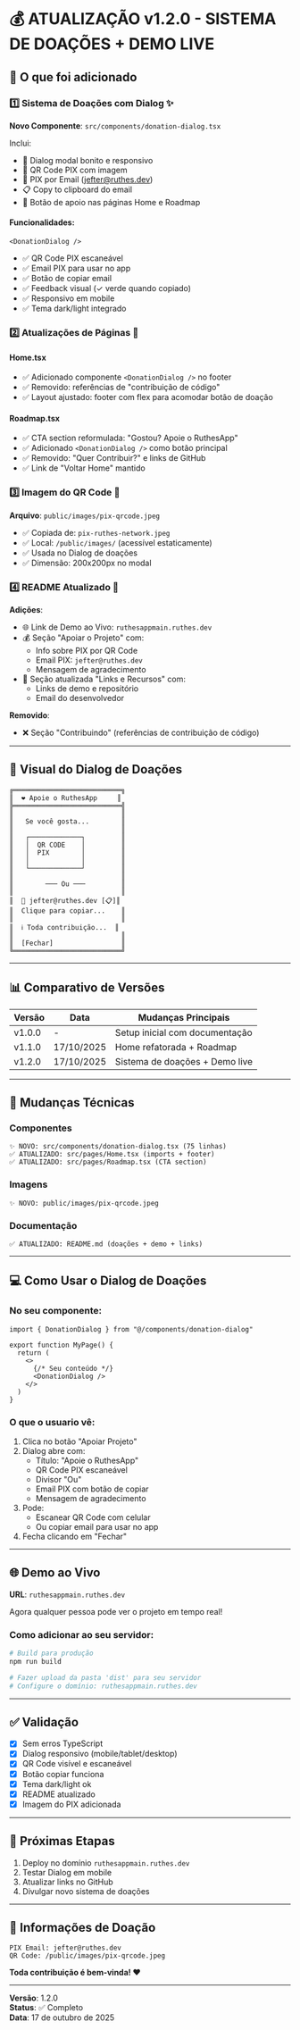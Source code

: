# 💰 ATUALIZAÇÃO v1.2.0 - SISTEMA DE DOAÇÕES + DEMO LIVE

## 🎯 O que foi adicionado

### 1️⃣ Sistema de Doações com Dialog ✨

**Novo Componente**: `src/components/donation-dialog.tsx`

Inclui:
- 🎨 Dialog modal bonito e responsivo
- 📸 QR Code PIX com imagem
- 💬 PIX por Email (jefter@ruthes.dev)
- 📋 Copy to clipboard do email
- 🎯 Botão de apoio nas páginas Home e Roadmap

#### Funcionalidades:
```tsx
<DonationDialog />
```

- ✅ QR Code PIX escaneável
- ✅ Email PIX para usar no app
- ✅ Botão de copiar email
- ✅ Feedback visual (✓ verde quando copiado)
- ✅ Responsivo em mobile
- ✅ Tema dark/light integrado

### 2️⃣ Atualizações de Páginas 🎨

#### Home.tsx
- ✅ Adicionado componente `<DonationDialog />` no footer
- ✅ Removido: referências de "contribuição de código"
- ✅ Layout ajustado: footer com flex para acomodar botão de doação

#### Roadmap.tsx
- ✅ CTA section reformulada: "Gostou? Apoie o RuthesApp"
- ✅ Adicionado `<DonationDialog />` como botão principal
- ✅ Removido: "Quer Contribuir?" e links de GitHub
- ✅ Link de "Voltar Home" mantido

### 3️⃣ Imagem do QR Code 📸

**Arquivo**: `public/images/pix-qrcode.jpeg`

- ✅ Copiada de: `pix-ruthes-network.jpeg`
- ✅ Local: `/public/images/` (acessível estaticamente)
- ✅ Usada no Dialog de doações
- ✅ Dimensão: 200x200px no modal

### 4️⃣ README Atualizado 📖

**Adições**:
- 🌐 Link de Demo ao Vivo: `ruthesappmain.ruthes.dev`
- 💰 Seção "Apoiar o Projeto" com:
  - Info sobre PIX por QR Code
  - Email PIX: `jefter@ruthes.dev`
  - Mensagem de agradecimento
- 🔗 Seção atualizada "Links e Recursos" com:
  - Links de demo e repositório
  - Email do desenvolvedor

**Removido**:
- ❌ Seção "Contribuindo" (referências de contribuição de código)

---

## 🎨 Visual do Dialog de Doações

```
╔═══════════════════════════╗
║  ❤️ Apoie o RuthesApp     ║
╠═══════════════════════════╣
║                           ║
║   Se você gosta...        ║
║                           ║
║   ┌─────────────┐         ║
║   │  QR CODE    │         ║
║   │  PIX        │         ║
║   │             │         ║
║   └─────────────┘         ║
║                           ║
║        ─── Ou ───         ║
║                           ║
║  📧 jefter@ruthes.dev [📋]║
║  Clique para copiar...    ║
║                           ║
║  ℹ️ Toda contribuição...  ║
║                           ║
║  [Fechar]                 ║
╚═══════════════════════════╝
```

---

## 📊 Comparativo de Versões

| Versão | Data | Mudanças Principais |
|--------|------|-------------------|
| v1.0.0 | - | Setup inicial com documentação |
| v1.1.0 | 17/10/2025 | Home refatorada + Roadmap |
| v1.2.0 | 17/10/2025 | Sistema de doações + Demo live |

---

## 🔧 Mudanças Técnicas

### Componentes
```
✨ NOVO: src/components/donation-dialog.tsx (75 linhas)
✅ ATUALIZADO: src/pages/Home.tsx (imports + footer)
✅ ATUALIZADO: src/pages/Roadmap.tsx (CTA section)
```

### Imagens
```
✨ NOVO: public/images/pix-qrcode.jpeg
```

### Documentação
```
✅ ATUALIZADO: README.md (doações + demo + links)
```

---

## 💻 Como Usar o Dialog de Doações

### No seu componente:
```tsx
import { DonationDialog } from "@/components/donation-dialog"

export function MyPage() {
  return (
    <>
      {/* Seu conteúdo */}
      <DonationDialog />
    </>
  )
}
```

### O que o usuario vê:
1. Clica no botão "Apoiar Projeto"
2. Dialog abre com:
   - Título: "Apoie o RuthesApp"
   - QR Code PIX escaneável
   - Divisor "Ou"
   - Email PIX com botão de copiar
   - Mensagem de agradecimento
3. Pode:
   - Escanear QR Code com celular
   - Ou copiar email para usar no app
4. Fecha clicando em "Fechar"

---

## 🌐 Demo ao Vivo

**URL**: `ruthesappmain.ruthes.dev`

Agora qualquer pessoa pode ver o projeto em tempo real!

### Como adicionar ao seu servidor:
```bash
# Build para produção
npm run build

# Fazer upload da pasta 'dist' para seu servidor
# Configure o domínio: ruthesappmain.ruthes.dev
```

---

## ✅ Validação

- [x] Sem erros TypeScript
- [x] Dialog responsivo (mobile/tablet/desktop)
- [x] QR Code visível e escaneável
- [x] Botão copiar funciona
- [x] Tema dark/light ok
- [x] README atualizado
- [x] Imagem do PIX adicionada

---

## 🚀 Próximas Etapas

1. Deploy no domínio `ruthesappmain.ruthes.dev`
2. Testar Dialog em mobile
3. Atualizar links no GitHub
4. Divulgar novo sistema de doações

---

## 📌 Informações de Doação

```
PIX Email: jefter@ruthes.dev
QR Code: /public/images/pix-qrcode.jpeg
```

**Toda contribuição é bem-vinda! ❤️**

---

**Versão**: 1.2.0  
**Status**: ✅ Completo  
**Data**: 17 de outubro de 2025
